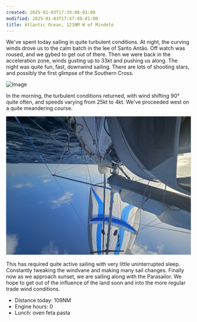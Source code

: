 ```yaml
---
created: 2025-01-03T17:39:08-01:00
modified: 2025-01-03T17:47:48-01:00
title: Atlantic Ocean, 121NM W of Mindelo
---
```


We've spent today sailing in quite turbulent conditions. At night, the curving winds drove us to the calm batch in the lee of Santo Antão. Off watch was roused, and we gybed to get out of there. Then we were back in the acceleration zone, winds gusting up to 33kt and pushing us along.
The night was quite fun, fast, downwind sailing. There are lots of shooting stars, and possibly the first glimpse of the Southern Cross.

![Image](../2025/5bb5cbb58cdb21dfd454b7c7d1ccda76.jpg) 

In the morning, the turbulent conditions returned, with wind shifting 90° quite often, and speeds varying from 25kt to 4kt. We've proceeded west on a quite meandering course. 

![Image](../2025/933d82a9f0fcd295dedb0deaedc22153.jpg) 

This has required quite active sailing with very little uninterrupted sleep. Constantly tweaking the windvane and making many sail changes. Finally now as we approach sunset, we are sailing along with the Parasailor. We hope to get out of the influence of the land soon and into the more regular trade wind conditions.

* Distance today: 109NM
* Engine hours: 0
* Lunch: oven feta pasta
